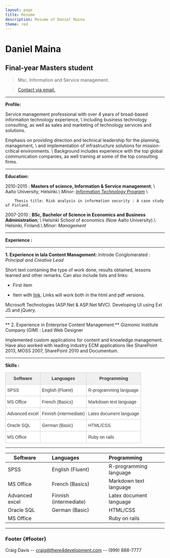 ```yaml
---
layout: page
title: Resume
description: Resume of Daniel Maina
theme: red
---
```


**Daniel Maina**
==================

**Final-year Masters student**
------
		
> Msc. Information and Service management.
		
> [Contact via email.](mailto:fofungi@aol.com)

------

**Profile:**

Service management professional with over 4 years of broad-based information technology experience, \\
including business technology consulting, as well as sales and marketing of technology services and solutions.

Emphasis on providing direction and technical leadership for the planning, 
management, \\
and implementation of infrastructure solutions for mission-critical environments. \\
Background includes experience with the top global communication companies, as well training at some of the top consulting firms. 

------
**Education:**

2010-2015 
: **Masters of science, Information & Service management**; \\
Aalto University, Helsinki.\\
	*Minor: [Information Technology Program](http://itpaalto.net/information-service-business/)* \

~~~~~~~~
    Thesis title: Risk analysis in information security : A case study of Finland.
~~~~~~~~


2007-2010
: **BSc, Bachelor of Science in Economics and Business Administration**; \\
Helsinki School of economics (Now Aalto University).\\
Helsinki, Finland.\\
    *Minor: Management*

------

**Experience :**

***

**1. Experience in lala Content Management:**
Initrode Conglomerated
: *Principal and Creative Lead*


Short text containing the type of work done, results obtained,
lessons learned and other remarks. Can also include lists and
links:
 
* First item
 
* Item with [link](http://www.example.com). Links will work both in
  the html and pdf versions.

Microsoft Technologies (ASP.Net & ASP.Net MVC). Developing UI using Ext JS and jQuery.

------

** 2. Experience in Enterprise Content Management:**
Gizmonic Institute Company (GIM)
: Lead Web Designer

Implemented custom applications for content and knowledge management. Have also worked with leading industry ECM applications like SharePoint 2013, MOSS 2007, SharePoint 2010 and Documentum.

------

**Skills :**

<style type="text/css">
.tg  {border-collapse:collapse;border-spacing:0;border-color:#ccc;margin:0px auto;}
.tg td{font-family:Arial, sans-serif;font-size:14px;padding:10px 5px;border-style:solid;border-width:1px;overflow:hidden;word-break:normal;border-color:#ccc;color:#333;background-color:#fff;}
.tg th{font-family:Arial, sans-serif;font-size:14px;font-weight:normal;padding:10px 5px;border-style:solid;border-width:1px;overflow:hidden;word-break:normal;border-color:#ccc;color:#333;background-color:#f0f0f0;}
.tg .tg-e3zv{font-weight:bold}
</style>
<table class="tg">
  <tr>
    <th class="tg-e3zv">Software</th>
    <th class="tg-e3zv">Languages</th>
    <th class="tg-e3zv">Programming</th>
  </tr>
  <tr>
    <td class="tg-031e">SPSS</td>
    <td class="tg-031e">English (Fluent)</td>
    <td class="tg-031e">R-programming language</td>
  </tr>
  <tr>
    <td class="tg-031e">MS Office</td>
    <td class="tg-031e">French (Basics)</td>
    <td class="tg-031e">Markdown text language</td>
  </tr>
  <tr>
    <td class="tg-031e">Advanced excel</td>
    <td class="tg-031e">Finnish (intermediate)</td>
    <td class="tg-031e">Latex document language</td>
  </tr>
  <tr>
    <td class="tg-031e">Oracle SQL</td>
    <td class="tg-031e">German (Basic)</td>
    <td class="tg-031e">HTML/CSS</td>
  </tr>
  <tr>
    <td class="tg-031e">MS Office</td>
    <td class="tg-031e"></td>
    <td class="tg-031e">Ruby on rails</td>
  </tr>
</table>

------



| Software      || Languages    || Programming  |
| ------------- |------------- |:-------------|------------- | :------------|
| SPSS      	|| English (Fluent) ||    R-programming language|
| MS Office      	|| French (Basics)||Markdown text language|
| Advanced excel 	|| Finnish (intermediate)      ||    Latex document language|
| Oracle SQL || German (Basic)   | |  HTML/CSS    |
| MS Office     | | ||Ruby on rails|



------

### Footer {#footer}

Craig Davis -- [craig@there4development.com](craig@there4development.com) -- (999) 888-7777
